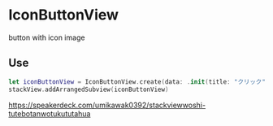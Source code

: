 # IconButtonView

button with icon image

## Use

```swift
let iconButtonView = IconButtonView.create(data: .init(title: "クリック"), style: .medium(.wrapContent), colorType: .primary)
stackView.addArrangedSubview(iconButtonView)
```

https://speakerdeck.com/umikawak0392/stackviewwoshi-tutebotanwotukututahua
